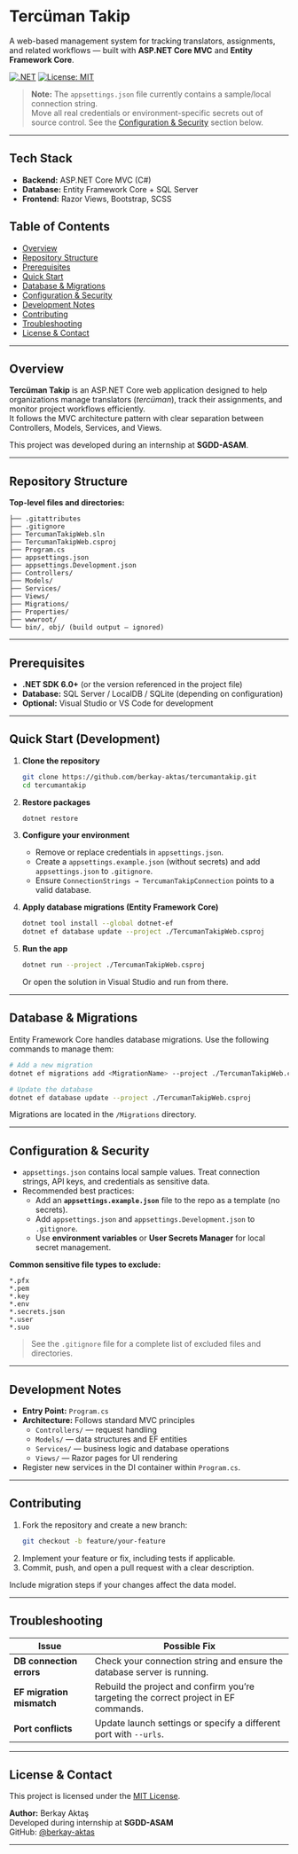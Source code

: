 # Tercüman Takip

A web-based management system for tracking translators, assignments, and related workflows — built with **ASP.NET Core MVC** and **Entity Framework Core**.

[![.NET](https://img.shields.io/badge/.NET-6.0+-blue.svg)](https://dotnet.microsoft.com/)
[![License: MIT](https://img.shields.io/badge/License-MIT-yellow.svg)](LICENSE)

> **Note:** The `appsettings.json` file currently contains a sample/local connection string.  
> Move all real credentials or environment-specific secrets out of source control. See the [Configuration & Security](#configuration--security) section below.

---

## Tech Stack
- **Backend:** ASP.NET Core MVC (C#)
- **Database:** Entity Framework Core + SQL Server
- **Frontend:** Razor Views, Bootstrap, SCSS

## Table of Contents
- [Overview](#overview)
- [Repository Structure](#repository-structure)
- [Prerequisites](#prerequisites)
- [Quick Start](#quick-start)
- [Database & Migrations](#database--migrations)
- [Configuration & Security](#configuration--security)
- [Development Notes](#development-notes)
- [Contributing](#contributing)
- [Troubleshooting](#troubleshooting)
- [License & Contact](#license--contact)

---

## Overview

**Tercüman Takip** is an ASP.NET Core web application designed to help organizations manage translators (*tercüman*), track their assignments, and monitor project workflows efficiently.  
It follows the MVC architecture pattern with clear separation between Controllers, Models, Services, and Views.

This project was developed during an internship at **SGDD-ASAM**.

---

## Repository Structure

**Top-level files and directories:**
```
├── .gitattributes
├── .gitignore
├── TercumanTakipWeb.sln
├── TercumanTakipWeb.csproj
├── Program.cs
├── appsettings.json
├── appsettings.Development.json
├── Controllers/
├── Models/
├── Services/
├── Views/
├── Migrations/
├── Properties/
├── wwwroot/
└── bin/, obj/ (build output — ignored)
```

---

## Prerequisites

- **.NET SDK 6.0+** (or the version referenced in the project file)
- **Database:** SQL Server / LocalDB / SQLite (depending on configuration)
- **Optional:** Visual Studio or VS Code for development

---

## Quick Start (Development)

1. **Clone the repository**
   ```bash
   git clone https://github.com/berkay-aktas/tercumantakip.git
   cd tercumantakip
   ```

2. **Restore packages**
   ```bash
   dotnet restore
   ```

3. **Configure your environment**
   - Remove or replace credentials in `appsettings.json`.
   - Create a `appsettings.example.json` (without secrets) and add `appsettings.json` to `.gitignore`.
   - Ensure `ConnectionStrings → TercumanTakipConnection` points to a valid database.

4. **Apply database migrations (Entity Framework Core)**
   ```bash
   dotnet tool install --global dotnet-ef
   dotnet ef database update --project ./TercumanTakipWeb.csproj
   ```

5. **Run the app**
   ```bash
   dotnet run --project ./TercumanTakipWeb.csproj
   ```
   Or open the solution in Visual Studio and run from there.

---

## Database & Migrations

Entity Framework Core handles database migrations. Use the following commands to manage them:

```bash
# Add a new migration
dotnet ef migrations add <MigrationName> --project ./TercumanTakipWeb.csproj

# Update the database
dotnet ef database update --project ./TercumanTakipWeb.csproj
```

Migrations are located in the `/Migrations` directory.

---

## Configuration & Security

- `appsettings.json` contains local sample values. Treat connection strings, API keys, and credentials as sensitive data.
- Recommended best practices:
  - Add an **`appsettings.example.json`** file to the repo as a template (no secrets).
  - Add `appsettings.json` and `appsettings.Development.json` to `.gitignore`.
  - Use **environment variables** or **User Secrets Manager** for local secret management.

**Common sensitive file types to exclude:**
```
*.pfx
*.pem
*.key
*.env
*.secrets.json
*.user
*.suo
```

> See the `.gitignore` file for a complete list of excluded files and directories.

---

## Development Notes

- **Entry Point:** `Program.cs`
- **Architecture:** Follows standard MVC principles
  - `Controllers/` — request handling
  - `Models/` — data structures and EF entities
  - `Services/` — business logic and database operations
  - `Views/` — Razor pages for UI rendering
- Register new services in the DI container within `Program.cs`.

---

## Contributing

1. Fork the repository and create a new branch:
   ```bash
   git checkout -b feature/your-feature
   ```
2. Implement your feature or fix, including tests if applicable.
3. Commit, push, and open a pull request with a clear description.

Include migration steps if your changes affect the data model.

---

## Troubleshooting

| Issue | Possible Fix |
|-------|---------------|
| **DB connection errors** | Check your connection string and ensure the database server is running. |
| **EF migration mismatch** | Rebuild the project and confirm you’re targeting the correct project in EF commands. |
| **Port conflicts** | Update launch settings or specify a different port with `--urls`. |

---

## License & Contact

This project is licensed under the [MIT License](LICENSE).

**Author:** Berkay Aktaş  
Developed during internship at **SGDD-ASAM**  
GitHub: [@berkay-aktas](https://github.com/berkay-aktas)

---

